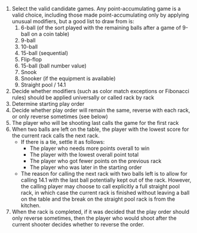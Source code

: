 1. Select the valid candidate games. Any point-accumulating game is a valid choice, including those made point-accumulating only by applying unusual modifiers, but a good list to draw from is:
   1. 6-ball (of the sort played with the remaining balls after a game of 9-ball on a coin table)
   1. 9-ball
   1. 10-ball
   1. 15-ball (sequential)
   1. Flip-flop
   1. 15-ball (ball number value)
   1. Snook
   1. Snooker (if the equipment is available)
   1. Straight pool / 14.1
1. Decide whether modifiers (such as color match exceptions or Fibonacci rules) should be applied universally or called rack by rack
1. Determine starting play order
1. Decide whether play order will remain the same, reverse with each rack, or only reverse sometimes (see below)
1. The player who will be shooting last calls the game for the first rack
1. When two balls are left on the table, the player with the lowest score for the current rack calls the next rack.
   * If there is a tie, settle it as follows:
      * The player who needs more points overall to win
      * The player with the lowest overall point total
      * The player who got fewer points on the previous rack
      * The player who was later in the starting order
   * The reason for calling the next rack with two balls left is to allow for calling 14.1 with the last ball potentially kept out of the rack. However, the calling player may choose to call explicitly a full straight pool rack, in which case the current rack is finished without leaving a ball on the table and the break on the straight pool rack is from the kitchen.
1. When the rack is completed, if it was decided that the play order should only reverse sometimes, then the player who would shoot after the current shooter decides whether to reverse the order.
   
